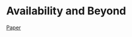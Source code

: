 
# Availability and Beyond



<a href="https://d1.awsstatic.com/whitepapers/aws_availability_and_beyond_white_paper.pdf"> Paper  </a>

